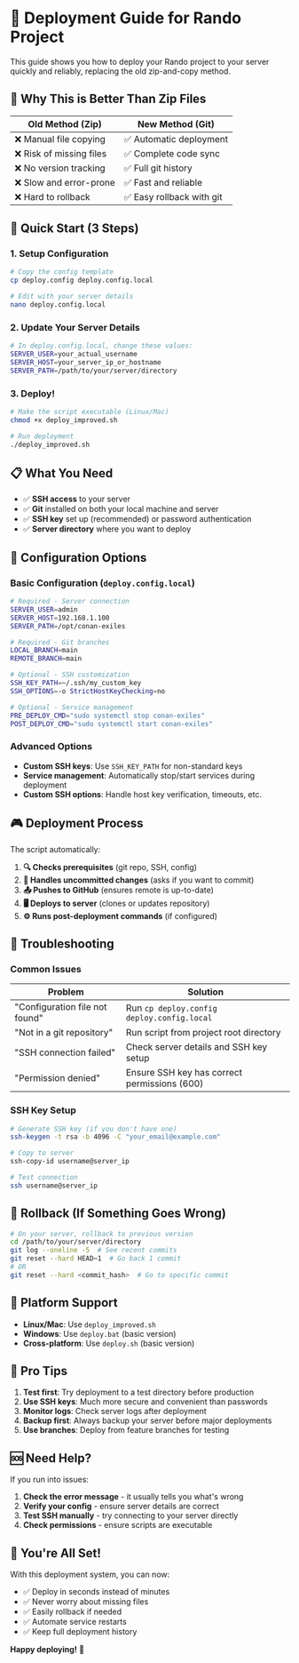 # 🚀 Deployment Guide for Rando Project

This guide shows you how to deploy your Rando project to your server quickly and reliably, replacing the old zip-and-copy method.

## 🎯 **Why This is Better Than Zip Files**

| Old Method (Zip) | New Method (Git) |
|------------------|------------------|
| ❌ Manual file copying | ✅ Automatic deployment |
| ❌ Risk of missing files | ✅ Complete code sync |
| ❌ No version tracking | ✅ Full git history |
| ❌ Slow and error-prone | ✅ Fast and reliable |
| ❌ Hard to rollback | ✅ Easy rollback with git |

## 🚀 **Quick Start (3 Steps)**

### 1. **Setup Configuration**
```bash
# Copy the config template
cp deploy.config deploy.config.local

# Edit with your server details
nano deploy.config.local
```

### 2. **Update Your Server Details**
```bash
# In deploy.config.local, change these values:
SERVER_USER=your_actual_username
SERVER_HOST=your_server_ip_or_hostname
SERVER_PATH=/path/to/your/server/directory
```

### 3. **Deploy!**
```bash
# Make the script executable (Linux/Mac)
chmod +x deploy_improved.sh

# Run deployment
./deploy_improved.sh
```

## 📋 **What You Need**

- ✅ **SSH access** to your server
- ✅ **Git** installed on both your local machine and server
- ✅ **SSH key** set up (recommended) or password authentication
- ✅ **Server directory** where you want to deploy

## 🔧 **Configuration Options**

### **Basic Configuration** (`deploy.config.local`)
```bash
# Required - Server connection
SERVER_USER=admin
SERVER_HOST=192.168.1.100
SERVER_PATH=/opt/conan-exiles

# Required - Git branches
LOCAL_BRANCH=main
REMOTE_BRANCH=main

# Optional - SSH customization
SSH_KEY_PATH=~/.ssh/my_custom_key
SSH_OPTIONS=-o StrictHostKeyChecking=no

# Optional - Service management
PRE_DEPLOY_CMD="sudo systemctl stop conan-exiles"
POST_DEPLOY_CMD="sudo systemctl start conan-exiles"
```

### **Advanced Options**
- **Custom SSH keys**: Use `SSH_KEY_PATH` for non-standard keys
- **Service management**: Automatically stop/start services during deployment
- **Custom SSH options**: Handle host key verification, timeouts, etc.

## 🎮 **Deployment Process**

The script automatically:

1. **🔍 Checks prerequisites** (git repo, SSH, config)
2. **📝 Handles uncommitted changes** (asks if you want to commit)
3. **📤 Pushes to GitHub** (ensures remote is up-to-date)
4. **🖥️ Deploys to server** (clones or updates repository)
5. **⚙️ Runs post-deployment commands** (if configured)

## 🚨 **Troubleshooting**

### **Common Issues**

| Problem | Solution |
|---------|----------|
| "Configuration file not found" | Run `cp deploy.config deploy.config.local` |
| "Not in a git repository" | Run script from project root directory |
| "SSH connection failed" | Check server details and SSH key setup |
| "Permission denied" | Ensure SSH key has correct permissions (600) |

### **SSH Key Setup**
```bash
# Generate SSH key (if you don't have one)
ssh-keygen -t rsa -b 4096 -C "your_email@example.com"

# Copy to server
ssh-copy-id username@server_ip

# Test connection
ssh username@server_ip
```

## 🔄 **Rollback (If Something Goes Wrong)**

```bash
# On your server, rollback to previous version
cd /path/to/your/server/directory
git log --oneline -5  # See recent commits
git reset --hard HEAD~1  # Go back 1 commit
# OR
git reset --hard <commit_hash>  # Go to specific commit
```

## 📱 **Platform Support**

- **Linux/Mac**: Use `deploy_improved.sh`
- **Windows**: Use `deploy.bat` (basic version)
- **Cross-platform**: Use `deploy.sh` (basic version)

## 🎯 **Pro Tips**

1. **Test first**: Try deployment to a test directory before production
2. **Use SSH keys**: Much more secure and convenient than passwords
3. **Monitor logs**: Check server logs after deployment
4. **Backup first**: Always backup your server before major deployments
5. **Use branches**: Deploy from feature branches for testing

## 🆘 **Need Help?**

If you run into issues:

1. **Check the error message** - it usually tells you what's wrong
2. **Verify your config** - ensure server details are correct
3. **Test SSH manually** - try connecting to your server directly
4. **Check permissions** - ensure scripts are executable

## 🎉 **You're All Set!**

With this deployment system, you can now:
- ✅ Deploy in seconds instead of minutes
- ✅ Never worry about missing files
- ✅ Easily rollback if needed
- ✅ Automate service restarts
- ✅ Keep full deployment history

**Happy deploying!** 🚀
